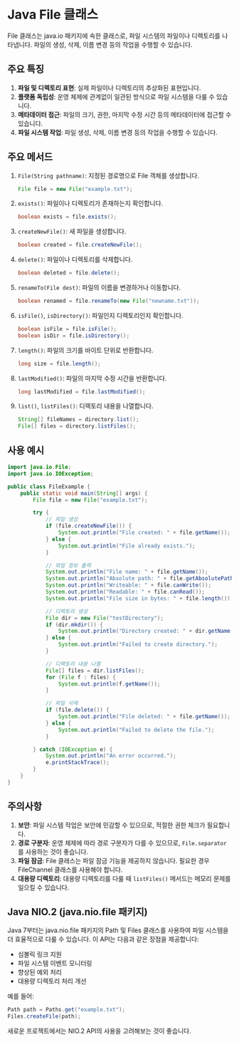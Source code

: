 # Java File 클래스

File 클래스는 java.io 패키지에 속한 클래스로, 파일 시스템의 파일이나 디렉토리를 나타냅니다. 파일의 생성, 삭제, 이름 변경 등의 작업을 수행할 수 있습니다.

## 주요 특징

1. **파일 및 디렉토리 표현**: 실제 파일이나 디렉토리의 추상화된 표현입니다.
2. **플랫폼 독립성**: 운영 체제에 관계없이 일관된 방식으로 파일 시스템을 다룰 수 있습니다.
3. **메타데이터 접근**: 파일의 크기, 권한, 마지막 수정 시간 등의 메타데이터에 접근할 수 있습니다.
4. **파일 시스템 작업**: 파일 생성, 삭제, 이름 변경 등의 작업을 수행할 수 있습니다.

## 주요 메서드

1. `File(String pathname)`: 지정된 경로명으로 File 객체를 생성합니다.

   ```java
   File file = new File("example.txt");
   ```

2. `exists()`: 파일이나 디렉토리가 존재하는지 확인합니다.

   ```java
   boolean exists = file.exists();
   ```

3. `createNewFile()`: 새 파일을 생성합니다.

   ```java
   boolean created = file.createNewFile();
   ```

4. `delete()`: 파일이나 디렉토리를 삭제합니다.

   ```java
   boolean deleted = file.delete();
   ```

5. `renameTo(File dest)`: 파일의 이름을 변경하거나 이동합니다.

   ```java
   boolean renamed = file.renameTo(new File("newname.txt"));
   ```

6. `isFile()`, `isDirectory()`: 파일인지 디렉토리인지 확인합니다.

   ```java
   boolean isFile = file.isFile();
   boolean isDir = file.isDirectory();
   ```

7. `length()`: 파일의 크기를 바이트 단위로 반환합니다.

   ```java
   long size = file.length();
   ```

8. `lastModified()`: 파일의 마지막 수정 시간을 반환합니다.

   ```java
   long lastModified = file.lastModified();
   ```

9. `list()`, `listFiles()`: 디렉토리 내용을 나열합니다.

   ```java
   String[] fileNames = directory.list();
   File[] files = directory.listFiles();
   ```

## 사용 예시

```java
import java.io.File;
import java.io.IOException;

public class FileExample {
    public static void main(String[] args) {
        File file = new File("example.txt");

        try {
            // 파일 생성
            if (file.createNewFile()) {
                System.out.println("File created: " + file.getName());
            } else {
                System.out.println("File already exists.");
            }

            // 파일 정보 출력
            System.out.println("File name: " + file.getName());
            System.out.println("Absolute path: " + file.getAbsolutePath());
            System.out.println("Writeable: " + file.canWrite());
            System.out.println("Readable: " + file.canRead());
            System.out.println("File size in bytes: " + file.length());

            // 디렉토리 생성
            File dir = new File("testDirectory");
            if (dir.mkdir()) {
                System.out.println("Directory created: " + dir.getName());
            } else {
                System.out.println("Failed to create directory.");
            }

            // 디렉토리 내용 나열
            File[] files = dir.listFiles();
            for (File f : files) {
                System.out.println(f.getName());
            }

            // 파일 삭제
            if (file.delete()) {
                System.out.println("File deleted: " + file.getName());
            } else {
                System.out.println("Failed to delete the file.");
            }

        } catch (IOException e) {
            System.out.println("An error occurred.");
            e.printStackTrace();
        }
    }
}
```

## 주의사항

1. **보안**: 파일 시스템 작업은 보안에 민감할 수 있으므로, 적절한 권한 체크가 필요합니다.
2. **경로 구분자**: 운영 체제에 따라 경로 구분자가 다를 수 있으므로, `File.separator`를 사용하는 것이 좋습니다.
3. **파일 잠금**: File 클래스는 파일 잠금 기능을 제공하지 않습니다. 필요한 경우 FileChannel 클래스를 사용해야 합니다.
4. **대용량 디렉토리**: 대용량 디렉토리를 다룰 때 `listFiles()` 메서드는 메모리 문제를 일으킬 수 있습니다.

## Java NIO.2 (java.nio.file 패키지)

Java 7부터는 java.nio.file 패키지의 Path 및 Files 클래스를 사용하여 파일 시스템을 더 효율적으로 다룰 수 있습니다. 이 API는 다음과 같은 장점을 제공합니다:

- 심볼릭 링크 지원
- 파일 시스템 이벤트 모니터링
- 향상된 예외 처리
- 대용량 디렉토리 처리 개선

예를 들어:

```java
Path path = Paths.get("example.txt");
Files.createFile(path);
```

새로운 프로젝트에서는 NIO.2 API의 사용을 고려해보는 것이 좋습니다.
